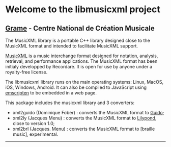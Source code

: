 Welcome to the libmusicxml project
======================================================================

[Grame](http://www.grame.fr) - Centre National de Création Musicale
----------------------------------------------------------------------

The MusicXML library is a portable C++ library designed close to the MusicXML format and intended to facilitate MusicXML support.

[MusicXML](http://www.musicxml.com/) is a music interchange format designed for notation, analysis, retrieval, and performance applications. The MusicXML format has been initialy developped by Recordare. It is open for use by anyone under a royalty-free license.


The libmusicxml library runs on the main operating systems: Linux, MacOS, iOS, Windows, Android. It can also be compiled to JavaScript using [emscripten](http://emscripten.org) to be embedded in a web page.

This package includes the musicxml library and 3 converters:

- xml2guido (Dominique Fober) : converts the MusicXML format to [Guido](http://guidolib.sf.net/);
- xml2ly (Jacques Menu) : converts the MusicXML format to [Lilypond](http://lilypond.org/), close to version 1.0;
- xml2brl (Jacques. Menu) : converts the MusicXML format to [braille music], experimental.


---
